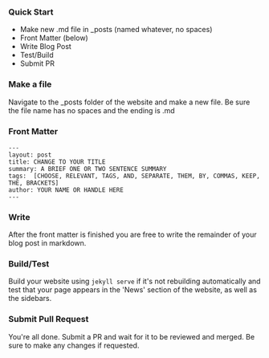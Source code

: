 ### Quick Start
* Make new .md file in _posts (named whatever, no spaces)
* Front Matter (below)
* Write Blog Post
* Test/Build
* Submit PR

### Make a file
Navigate to the _posts folder of the website and make a new file. Be sure the file name has no spaces and the ending is .md

### Front Matter
```
---
layout: post
title: CHANGE TO YOUR TITLE
summary: A BRIEF ONE OR TWO SENTENCE SUMMARY
tags:  [CHOOSE, RELEVANT, TAGS, AND, SEPARATE, THEM, BY, COMMAS, KEEP, THE, BRACKETS]
author: YOUR NAME OR HANDLE HERE
---
```

### Write
After the front matter is finished you are free to write the remainder of your blog post in markdown. 

### Build/Test
Build your website using `jekyll serve` if it's not rebuilding automatically and test that your page appears in the 'News' section of the website, as well as the sidebars.

### Submit Pull Request
You're all done. Submit a PR and wait for it to be reviewed and merged. Be sure to make any changes if requested.